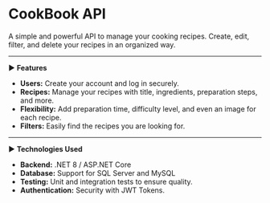 ﻿# CookBook API

A simple and powerful API to manage your cooking recipes. Create, edit, filter, and delete your recipes in an organized way.

---

► **Features**
- **Users:** Create your account and log in securely.
- **Recipes:** Manage your recipes with title, ingredients, preparation steps, and more.
- **Flexibility:** Add preparation time, difficulty level, and even an image for each recipe.
- **Filters:** Easily find the recipes you are looking for.

---

► **Technologies Used**
- **Backend:** .NET 8 / ASP.NET Core
- **Database:** Support for SQL Server and MySQL
- **Testing:** Unit and integration tests to ensure quality.
- **Authentication:** Security with JWT Tokens.
